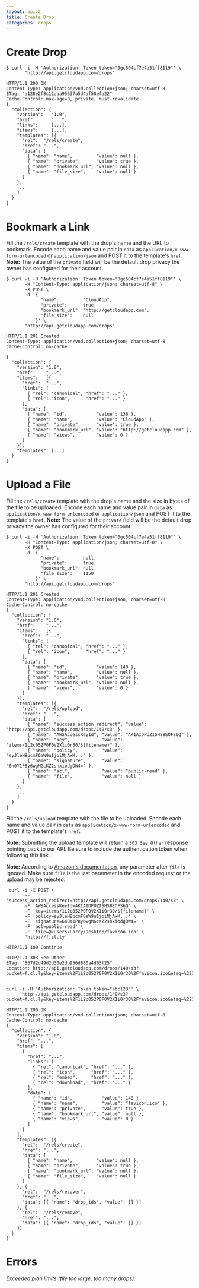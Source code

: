 ```yaml
---
layout: apiv2
title: Create Drop
categories: drops
---
```


# Create Drop

    $ curl -i -H 'Authorization: Token token="0gc504cf7e4a51ff8119"' \
           "http://api.getcloudapp.com/drops"

    HTTP/1.1 200 OK
    Content-Type: application/vnd.collection+json; charset=utf-8
    ETag: "a128e2f8c12aaa95637a5d4af58efa22"
    Cache-Control: max-age=0, private, must-revalidate
    {
      "collection": {
        "version":   "1.0",
        "href":      "...",
        "links":     [...],
        "items":     [...],
        "templates": [{
          "rel":  "/rels/create",
          "href": "...",
          "data": [
            { "name": "name",         "value": null },
            { "name": "private",      "value": true },
            { "name": "bookmark_url", "value": null },
            { "name": "file_size",    "value": null }
          ]
        },
        ...
        ]
      }
    }


# Bookmark a Link

Fill the `/rels/create` template with the drop's name and the URL to bookmark.
Encode each name and value pair in `data` as `application/x-www-form-urlencoded`
or `application/json` and POST it to the template's `href`. **Note:** The value
of the `private` field will be the default drop privacy the owner has configured
for their account.

    $ curl -i -H 'Authorization: Token token="0gc504cf7e4a51ff8119"' \
           -H "Content-Type: application/json; charset=utf-8" \
           -X POST \
           -d '{
                 "name":         "CloudApp",
                 "private":      true,
                 "bookmark_url": "http://getcloudapp.com",
                 "file_size":    null
               }' \
           "http://api.getcloudapp.com/drops"

    HTTP/1.1 201 Created
    Content-Type: application/vnd.collection+json; charset=utf-8
    Cache-Control: no-cache

    {
      "collection": {
        "version": "1.0",
        "href":    "...",
        "items":   [{
          "href":  "...",
          "links": [
            { "rel": "canonical", "href": "..." },
            { "rel": "icon",      "href": "..." }
          ],
          "data": [
            { "name": "id",           "value": 136 },
            { "name": "name",         "value": "CloudApp" },
            { "name": "private",      "value": true },
            { "name": "bookmark_url", "value": "http://getcloudapp.com" },
            { "name": "views",        "value": 0 }
          ]
        }],
        "templates": [...]
      }
    }


# Upload a File

Fill the `/rels/create` template with the drop's name and the size in bytes of
the file to be uploaded. Encode each name and value pair in `data` as
`application/x-www-form-urlencoded` or `application/json` and POST it to the
template's `href`. **Note:** The value of the `private` field will be the
default drop privacy the owner has configured for their account.

    $ curl -i -H 'Authorization: Token token="0gc504cf7e4a51ff8119"' \
           -H "Content-Type: application/json; charset=utf-8" \
           -X POST \
           -d '{
                 "name":         null,
                 "private":      true,
                 "bookmark_url": null,
                 "file_size":    1150
               }' \
           "http://api.getcloudapp.com/drops"

    HTTP/1.1 201 Created
    Content-Type: application/vnd.collection+json; charset=utf-8
    Cache-Control: no-cache
    {
      "collection": {
        "version": "1.0",
        "href":    "...",
        "items":   [{
          "href":  "...",
          "links": [
            { "rel": "canonical", "href": "..." },
            { "rel": "icon",      "href": "..." }
          ],
          "data": [
            { "name": "id",           "value": 140 },
            { "name": "name",         "value": null },
            { "name": "private",      "value": true },
            { "name": "bookmark_url", "value": null },
            { "name": "views",        "value": 0 }
          ]
        }],
        "templates": [{
          "rel":  "/rels/upload",
          "href": "...",
          "data": [
            { "name": "success_action_redirect", "value": "http://api.getcloudapp.com/drops/140/s3" },
            { "name": "AWSAccessKeyId", "value": "AKIAIDPUZISHSBEOFS6Q" },
            { "name": "key",            "value": "items/1L2c052P0F0V2X1i0r30/${filename}" },
            { "name": "policy",         "value": "eyJleHBpcmF0aW9uIjoiMjAxM..." },
            { "name": "signature",      "value": "6n0Y1P8y6wgMGcKZ2shxiodgDW4=" },
            { "name": "acl",            "value": "public-read" },
            { "name": "file",           "value": null }
          ]
        },
        ...
        ]
      }
    }

Fill the `/rels/upload` template with the file to be uploaded. Encode each name
and value pair in `data` as `application/x-www-form-urlencoded` and POST it to
the template's `href`.

**Note:** Submitting the upload template will return a `303 See Other` response
pointing back to our API. Be sure to include the authentication token when
following this link.

**Note:** According to [Amazon's documentation][s3-docs], any parameter after
`file` is ignored. Make sure `file` is the last parameter in the encoded request
or the upload may be rejected.

[s3-docs]: http://developer.amazonwebservices.com/connect/entry.jspa?externalID=1434

     curl -i -X POST \
           -F 'success_action_redirect=http://api.getcloudapp.com/drops/140/s3' \
           -F 'AWSAccessKeyId=AKIAIDPUZISHSBEOFS6Q' \
           -F 'key=items/1L2c052P0F0V2X1i0r30/${filename}' \
           -F 'policy=eyJleHBpcmF0aW9uIjoiMjAxM...' \
           -F 'signature=6n0Y1P8y6wgMGcKZ2shxiodgDW4=' \
           -F 'acl=public-read' \
           -F 'file=@/Users/Larry/Desktop/favicon.ico' \
           'http://f.cl.ly'

    HTTP/1.1 100 Continue

    HTTP/1.1 303 See Other
    ETag: "567d2d49d2d30e2db956d680a4d03f25"
    Location: http://api.getcloudapp.com/drops/140/s3?bucket=f.cl.ly&key=items%2F1L2c052P0F0V2X1i0r30%2Ffavicon.ico&etag=%22567d2d49d2d30e2db956d680a4d03f25%22


    curl -i -H 'Authorization: Token token="abc123"' \
         'http://api.getcloudapp.com/drops/140/s3?bucket=f.cl.ly&key=items%2F1L2c052P0F0V2X1i0r30%2Ffavicon.ico&etag=%22567d2d49d2d30e2db956d680a4d03f25%22'

    HTTP/1.1 200 OK
    Content-Type: application/vnd.collection+json; charset=utf-8
    Cache-Control: no-cache
    {
      "collection": {
        "version": "1.0",
        "href": "...",
        "items": [
          {
            "href": "...",
            "links": [
              { "rel": "canonical", "href": "..." },
              { "rel": "icon",      "href": "..." },
              { "rel": "embed",     "href": "..." },
              { "rel": "download",  "href": "..." }
            ],
            "data": [
              { "name": "id",           "value": 140 },
              { "name": "name",         "value": "favicon.ico" },
              { "name": "private",      "value": true },
              { "name": "bookmark_url", "value": null },
              { "name": "views",        "value": 0 }
            ]
          }
        ],
        "templates": [{
          "rel":  "/rels/create",
          "href": "...",
          "data": [
            { "name": "name",         "value": null },
            { "name": "private",      "value": true },
            { "name": "bookmark_url", "value": null },
            { "name": "file_size",    "value": null }
          ]
        }, {
          "rel":  "/rels/recover",
          "href": "...",
          "data": [{ "name": "drop_ids", "value": [] }]
        }, {
          "rel":  "/rels/remove",
          "href": "...",
          "data": [{ "name": "drop_ids", "value": [] }]
        }]
      }
    }


# Errors

_Exceeded plan limits (file too large, too many drops)._
